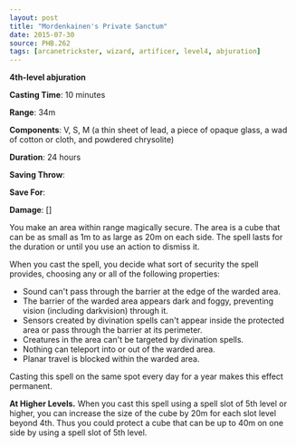 ```yaml
---
layout: post
title: "Mordenkainen's Private Sanctum"
date: 2015-07-30
source: PHB.262
tags: [arcanetrickster, wizard, artificer, level4, abjuration]
---
```


**4th-level abjuration**

**Casting Time**: 10 minutes

**Range**: 34m

**Components**: V, S, M (a thin sheet of lead, a piece of opaque glass, a wad of cotton or cloth, and powdered chrysolite)

**Duration**: 24 hours

**Saving Throw**:

**Save For**:

**Damage**: []

You make an area within range magically secure. The area is a cube that can be as small as 1m to as large as 20m on each side. The spell lasts for the duration or until you use an action to dismiss it.

When you cast the spell, you decide what sort of security the spell provides, choosing any or all of the following properties:

* Sound can't pass through the barrier at the edge of the warded area.
* The barrier of the warded area appears dark and foggy, preventing vision (including darkvision) through it.
* Sensors created by divination spells can't appear inside the protected area or pass through the barrier at its perimeter.
* Creatures in the area can't be targeted by divination spells.
* Nothing can teleport into or out of the warded area.
* Planar travel is blocked within the warded area.

Casting this spell on the same spot every day for a year makes this effect permanent.

**At Higher Levels.** When you cast this spell using a spell slot of 5th level or higher, you can increase the size of the cube by 20m for each slot level beyond 4th. Thus you could protect a cube that can be up to 40m on one side by using a spell slot of 5th level.
